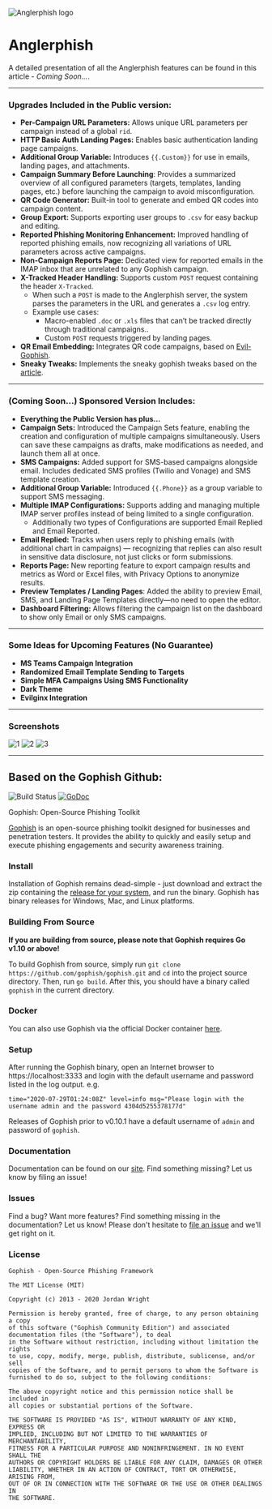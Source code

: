 ![Anglerphish logo](https://raw.githubusercontent.com/geopetro/anglerphish/master/static/images/gophish_purple.png)

Anglerphish
=======

A detailed presentation of all the Anglerphish features can be found in this article - *Coming Soon...*.

---

### Upgrades Included in the Public version:
- **Per-Campaign URL Parameters:** Allows unique URL parameters per campaign instead of a global `rid`.
- **HTTP Basic Auth Landing Pages:** Enables basic authentication landing page campaigns.
- **Additional Group Variable:** Introduces `{{.Custom}}` for use in emails, landing pages, and attachments.
- **Campaign Summary Before Launching**: Provides a summarized overview of all configured parameters (targets, templates, landing pages, etc.) before launching the campaign to avoid misconfiguration.
- **QR Code Generator:** Built-in tool to generate and embed QR codes into campaign content.
- **Group Export:** Supports exporting user groups to `.csv` for easy backup and editing.
- **Reported Phishing Monitoring Enhancement:** Improved handling of reported phishing emails, now recognizing all variations of URL parameters across active campaigns.
- **Non-Campaign Reports Page:** Dedicated view for reported emails in the IMAP inbox that are unrelated to any Gophish campaign.
- **X-Tracked Header Handling:** Supports custom `POST` request containing the header `X-Tracked`.
  - When such a `POST` is made to the Anglerphish server, the system parses the parameters in the URL and generates a `.csv` log entry.
  - Example use cases: 
    - Macro-enabled `.doc` or `.xls` files that can’t be tracked directly through traditional campaigns..
    - Custom `POST` requests triggered by landing pages.
- **QR Email Embedding:** Integrates QR code campaigns, based on [Evil-Gophish](https://github.com/fin3ss3g0d/evilgophish.git).
- **Sneaky Tweaks:** Implements the sneaky gophish tweaks based on the [article](https://www.sprocketsecurity.com/resources/never-had-a-bad-day-phishing-how-to-set-up-gophish-to-evade-security-controls).

---

### (Coming Soon...) Sponsored Version Includes: 
- **Everything the Public Version has plus...**
- **Campaign Sets:** Introduced the Campaign Sets feature, enabling the creation and configuration of multiple campaigns simultaneously. Users can save these campaigns as drafts, make modifications as needed, and launch them all at once.
- **SMS Campaigns:** Added support for SMS-based campaigns alongside email. Includes dedicated SMS profiles (Twilio and Vonage) and SMS template creation.
- **Additional Group Variable:** Introduced `{{.Phone}}` as a group variable to support SMS messaging.
- **Multiple IMAP Configurations:** Supports adding and managing multiple IMAP server profiles instead of being limited to a single configuration.
  - Additionally two types of Configurations are supported Email Replied and Email Reported.
- **Email Replied:** Tracks when users reply to phishing emails (with additional chart in campaigns) — recognizing that replies can also result in sensitive data disclosure, not just clicks or form submissions.
- **Reports Page:** New reporting feature to export campaign results and metrics as Word or Excel files, with Privacy Options to anonymize results.
- **Preview Templates / Landing Pages**: Added the ability to preview Email, SMS, and Landing Page Templates directly—no need to open the editor.
- **Dashboard Filtering:** Allows filtering the campaign list on the dashboard to show only Email or only SMS campaigns.

---

### Some Ideas for Upcoming Features (No Guarantee)
- **MS Teams Campaign Integration**
- **Randomized Email Template Sending to Targets**
- **Simple MFA Campaigns Using SMS Functionality**
- **Dark Theme**
- **Evilginx Integration**

---

### Screenshots

![1](https://raw.githubusercontent.com/geopetro/anglerphish/master/static/images/1.jpg)
![2](https://raw.githubusercontent.com/geopetro/anglerphish/master/static/images/2.jpg)
![3](https://raw.githubusercontent.com/geopetro/anglerphish/master/static/images/3.jpg)

---

## Based on the Gophish Github:

![Build Status](https://github.com/gophish/gophish/workflows/CI/badge.svg) [![GoDoc](https://godoc.org/github.com/gophish/gophish?status.svg)](https://godoc.org/github.com/gophish/gophish)

Gophish: Open-Source Phishing Toolkit

[Gophish](https://getgophish.com) is an open-source phishing toolkit designed for businesses and penetration testers. It provides the ability to quickly and easily setup and execute phishing engagements and security awareness training.

### Install

Installation of Gophish remains dead-simple - just download and extract the zip containing the [release for your system](https://github.com/gophish/gophish/releases/), and run the binary. Gophish has binary releases for Windows, Mac, and Linux platforms.

### Building From Source
**If you are building from source, please note that Gophish requires Go v1.10 or above!**

To build Gophish from source, simply run ```git clone https://github.com/gophish/gophish.git``` and ```cd``` into the project source directory. Then, run ```go build```. After this, you should have a binary called ```gophish``` in the current directory.

### Docker
You can also use Gophish via the official Docker container [here](https://hub.docker.com/r/gophish/gophish/).

### Setup
After running the Gophish binary, open an Internet browser to https://localhost:3333 and login with the default username and password listed in the log output.
e.g.
```
time="2020-07-29T01:24:08Z" level=info msg="Please login with the username admin and the password 4304d5255378177d"
```

Releases of Gophish prior to v0.10.1 have a default username of `admin` and password of `gophish`.

### Documentation

Documentation can be found on our [site](http://getgophish.com/documentation). Find something missing? Let us know by filing an issue!

### Issues

Find a bug? Want more features? Find something missing in the documentation? Let us know! Please don't hesitate to [file an issue](https://github.com/gophish/gophish/issues/new) and we'll get right on it.

### License
```
Gophish - Open-Source Phishing Framework

The MIT License (MIT)

Copyright (c) 2013 - 2020 Jordan Wright

Permission is hereby granted, free of charge, to any person obtaining a copy
of this software ("Gophish Community Edition") and associated documentation files (the "Software"), to deal
in the Software without restriction, including without limitation the rights
to use, copy, modify, merge, publish, distribute, sublicense, and/or sell
copies of the Software, and to permit persons to whom the Software is
furnished to do so, subject to the following conditions:

The above copyright notice and this permission notice shall be included in
all copies or substantial portions of the Software.

THE SOFTWARE IS PROVIDED "AS IS", WITHOUT WARRANTY OF ANY KIND, EXPRESS OR
IMPLIED, INCLUDING BUT NOT LIMITED TO THE WARRANTIES OF MERCHANTABILITY,
FITNESS FOR A PARTICULAR PURPOSE AND NONINFRINGEMENT. IN NO EVENT SHALL THE
AUTHORS OR COPYRIGHT HOLDERS BE LIABLE FOR ANY CLAIM, DAMAGES OR OTHER
LIABILITY, WHETHER IN AN ACTION OF CONTRACT, TORT OR OTHERWISE, ARISING FROM,
OUT OF OR IN CONNECTION WITH THE SOFTWARE OR THE USE OR OTHER DEALINGS IN
THE SOFTWARE.
```
